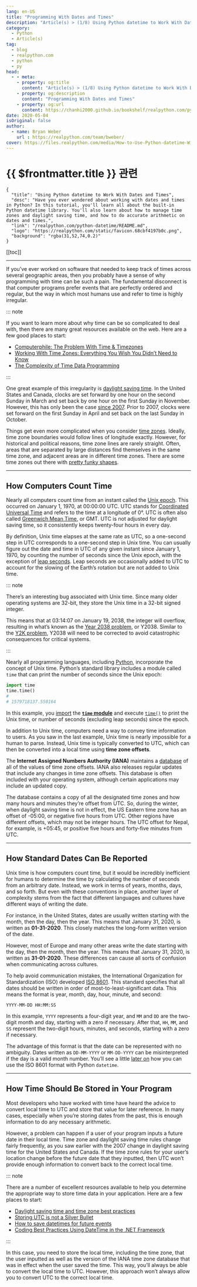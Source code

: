 ```yaml
---
lang: en-US
title: "Programming With Dates and Times"
description: "Article(s) > (1/8) Using Python datetime to Work With Dates and Times"
category:
  - Python
  - Article(s)
tag:
  - blog
  - realpython.com
  - python
  - py
head:
  - - meta:
    - property: og:title
      content: "Article(s) > (1/8) Using Python datetime to Work With Dates and Times"
    - property: og:description
      content: "Programming With Dates and Times"
    - property: og:url
      content: https://chanhi2000.github.io/bookshelf/realpython.com/python-datetime/programming-with-dates-and-times.html
date: 2020-05-04
isOriginal: false
author:
  - name: Bryan Weber
    url : https://realpython.com/team/bweber/
cover: https://files.realpython.com/media/How-to-Use-Python-datetime-With-Examples_Watermarked.2676ca0aacf2.jpg
---
```


# {{ $frontmatter.title }} 관련

```component VPCard
{
  "title": "Using Python datetime to Work With Dates and Times",
  "desc": "Have you ever wondered about working with dates and times in Python? In this tutorial, you'll learn all about the built-in Python datetime library. You'll also learn about how to manage time zones and daylight saving time, and how to do accurate arithmetic on dates and times.",
  "link": "/realpython.com/python-datetime/README.md",
  "logo": "https://realpython.com/static/favicon.68cbf4197b0c.png",
  "background": "rgba(31,52,74,0.2)"
}
```

[[toc]]

---

<SiteInfo
  name="Using Python datetime to Work With Dates and Times"
  desc="Have you ever wondered about working with dates and times in Python? In this tutorial, you'll learn all about the built-in Python datetime library. You'll also learn about how to manage time zones and daylight saving time, and how to do accurate arithmetic on dates and times."
  url="https://realpython.com/python-datetime#programming-with-dates-and-times"
  logo="https://realpython.com/static/favicon.68cbf4197b0c.png"
  preview="https://files.realpython.com/media/How-to-Use-Python-datetime-With-Examples_Watermarked.2676ca0aacf2.jpg"/>

If you’ve ever worked on software that needed to keep track of times across several geographic areas, then you probably have a sense of why programming with time can be such a pain. The fundamental disconnect is that computer programs prefer events that are perfectly ordered and regular, but the way in which most humans use and refer to time is highly irregular.

::: note

If you want to learn more about why time can be so complicated to deal with, then there are many great resources available on the web. Here are a few good places to start:

- [<FontIcon icon="fa-brands fa-youtube"/>Computerphile: The Problem With Time & Timezones](https://youtu.be/-5wpm-gesOY)
- [<FontIcon icon="fa-brands fa-youtube"/>Working With Time Zones: Everything You Wish You Didn’t Need to Know](https://youtu.be/rz3D8VG_2TY)
- [<FontIcon icon="fas fa-globe"/>The Complexity of Time Data Programming](https://mojotech.com/blog/the-complexity-of-time-data-programming/)

:::

One great example of this irregularity is [<FontIcon icon="fa-brands fa-wikipedia-w"/>daylight saving time](https://en.wikipedia.org/wiki/Daylight_saving_time). In the United States and Canada, clocks are set forward by one hour on the second Sunday in March and set back by one hour on the first Sunday in November. However, this has only been the case [<FontIcon icon="fas fa-globe"/>since 2007](https://nist.gov/pml/time-and-frequency-division/popular-links/daylight-saving-time-dst). Prior to 2007, clocks were set forward on the first Sunday in April and set back on the last Sunday in October.

Things get even more complicated when you consider [<FontIcon icon="fa-brands fa-wikipedia-w"/>time zones](https://en.wikipedia.org/wiki/Time_zone). Ideally, time zone boundaries would follow lines of longitude exactly. However, for historical and political reasons, time zone lines are rarely straight. Often, areas that are separated by large distances find themselves in the same time zone, and adjacent areas are in different time zones. There are some time zones out there with [<FontIcon icon="fas fa-globe"/>pretty funky shapes](https://upload.wikimedia.org/wikipedia/commons/8/88/World_Time_Zones_Map.png).

---

## How Computers Count Time

Nearly all computers count time from an instant called the [<FontIcon icon="fa-brands fa-wikipedia-w"/>Unix epoch](https://en.wikipedia.org/wiki/Unix_time). This occurred on January 1, 1970, at 00:00:00 UTC. UTC stands for [<FontIcon icon="fa-brands fa-wikipedia-w"/>Coordinated Universal Time](https://en.wikipedia.org/wiki/Coordinated_Universal_Time) and refers to the time at a longitude of 0°. UTC is often also called [<FontIcon icon="fa-brands fa-wikipedia-w"/>Greenwich Mean Time](https://en.wikipedia.org/wiki/Greenwich_Mean_Time), or GMT. UTC is not adjusted for daylight saving time, so it consistently keeps twenty-four hours in every day.

By definition, Unix time elapses at the same rate as UTC, so a one-second step in UTC corresponds to a one-second step in Unix time. You can usually figure out the date and time in UTC of any given instant since January 1, 1970, by counting the number of seconds since the Unix epoch, with the exception of [<FontIcon icon="fa-brands fa-youtube"/>leap seconds](https://youtu.be/Uqjg8Kk1HXo). Leap seconds are occasionally added to UTC to account for the slowing of the Earth’s rotation but are not added to Unix time.

::: note

There’s an interesting bug associated with Unix time. Since many older operating systems are 32-bit, they store the Unix time in a 32-bit signed integer.

This means that at 03:14:07 on January 19, 2038, the integer will overflow, resulting in what’s known as the [<FontIcon icon="fa-brands fa-wikipedia-w"/>Year 2038 problem](https://en.wikipedia.org/wiki/Year_2038_problem), or Y2038. Similar to the [<FontIcon icon="fa-brands fa-wikipedia-w"/>Y2K problem](https://en.wikipedia.org/wiki/Year_2000_problem), Y2038 will need to be corrected to avoid catastrophic consequences for critical systems.

:::

Nearly all programming languages, including [<FontIcon icon="fa-brands fa-python"/>Python](https://docs.python.org/3/library/time.html), incorporate the concept of Unix time. Python’s standard library includes a module called `time` that can print the number of seconds since the Unix epoch:

```py
import time
time.time()
# 
# 1579718137.550164
```

In this example, you [<FontIcon icon="fas fa-globe"/>import](https://realpython.com/lessons/import-statement/) the [**`time` module**](/realpython.com/python-time-module.md) and execute [<FontIcon icon="fa-brands fa-python"/>`time()`](https://docs.python.org/3/library/time.html#time.time) to print the Unix time, or number of seconds (excluding leap seconds) since the epoch.

In addition to Unix time, computers need a way to convey time information to users. As you saw in the last example, Unix time is nearly impossible for a human to parse. Instead, Unix time is typically converted to UTC, which can then be converted into a local time using **time zone offsets**.

The **Internet Assigned Numbers Authority (IANA)** maintains a [<FontIcon icon="fas fa-globe"/>database](https://iana.org/time-zones) of all of the values of time zone offsets. IANA also releases regular updates that include any changes in time zone offsets. This database is often included with your operating system, although certain applications may include an updated copy.

The database contains a copy of all the designated time zones and how many hours and minutes they’re offset from UTC. So, during the winter, when daylight saving time is not in effect, the US Eastern time zone has an offset of -05:00, or negative five hours from UTC. Other regions have different offsets, which may not be integer hours. The UTC offset for Nepal, for example, is +05:45, or positive five hours and forty-five minutes from UTC.

---

## How Standard Dates Can Be Reported

Unix time is how computers count time, but it would be incredibly inefficient for humans to determine the time by calculating the number of seconds from an arbitrary date. Instead, we work in terms of years, months, days, and so forth. But even with these conventions in place, another layer of complexity stems from the fact that different languages and cultures have different ways of writing the date.

For instance, in the United States, dates are usually written starting with the month, then the day, then the year. This means that January 31, 2020, is written as **01-31-2020**. This closely matches the long-form written version of the date.

However, most of Europe and many other areas write the date starting with the day, then the month, then the year. This means that January 31, 2020, is written as **31-01-2020**. These differences can cause all sorts of confusion when communicating across cultures.

To help avoid communication mistakes, the International Organization for Standardization (ISO) developed [<FontIcon icon="fa-brands fa-wikipedia-w"/>ISO 8601](https://en.wikipedia.org/wiki/ISO_8601). This standard specifies that all dates should be written in order of most-to-least-significant data. This means the format is year, month, day, hour, minute, and second:

```plaintext
YYYY-MM-DD HH:MM:SS
```

In this example, `YYYY` represents a four-digit year, and `MM` and `DD` are the two-digit month and day, starting with a zero if necessary. After that, `HH`, `MM`, and `SS` represent the two-digit hours, minutes, and seconds, starting with a zero if necessary.

The advantage of this format is that the date can be represented with no ambiguity. Dates written as `DD-MM-YYYY` or `MM-DD-YYYY` can be misinterpreted if the day is a valid month number. You’ll see a little [later on](/realpython.com/python-datetime/using-the-python-datetime-module.md#using-strings-to-create-python-datetime-instances) how you can use the ISO 8601 format with Python `datetime`.

---

## How Time Should Be Stored in Your Program

Most developers who have worked with time have heard the advice to convert local time to UTC and store that value for later reference. In many cases, especially when you’re storing dates from the past, this is enough information to do any necessary arithmetic.

However, a problem can happen if a user of your program inputs a future date in their local time. Time zone and daylight saving time rules change fairly frequently, as you saw earlier with the 2007 change in daylight saving time for the United States and Canada. If the time zone rules for your user’s location change before the future date that they inputted, then UTC won’t provide enough information to convert back to the correct local time.

::: note

There are a number of excellent resources available to help you determine the appropriate way to store time data in your application. Here are a few places to start:

- [<FontIcon icon="fa-brands fa-stack-overflow"/>Daylight saving time and time zone best practices](https://stackoverflow.com/a/2532962)
- [<FontIcon icon="fas fa-globe"/>Storing UTC is not a Silver Bullet](https://codeblog.jonskeet.uk/2019/03/27/storing-utc-is-not-a-silver-bullet/)
- [<FontIcon icon="fas fa-globe"/>How to save datetimes for future events](http://creativedeletion.com/2015/03/19/persisting_future_datetimes.html)
- [<FontIcon icon="fa-brands fa-microsoft"/>Coding Best Practices Using DateTime in the .NET Framework](https://docs.microsoft.com/en-us/previous-versions/dotnet/articles/ms973825(v=msdn.10))

:::

In this case, you need to store the local time, including the time zone, that the user inputted as well as the version of the IANA time zone database that was in effect when the user saved the time. This way, you’ll always be able to convert the local time to UTC. However, this approach won’t always allow you to convert UTC to the correct local time.
